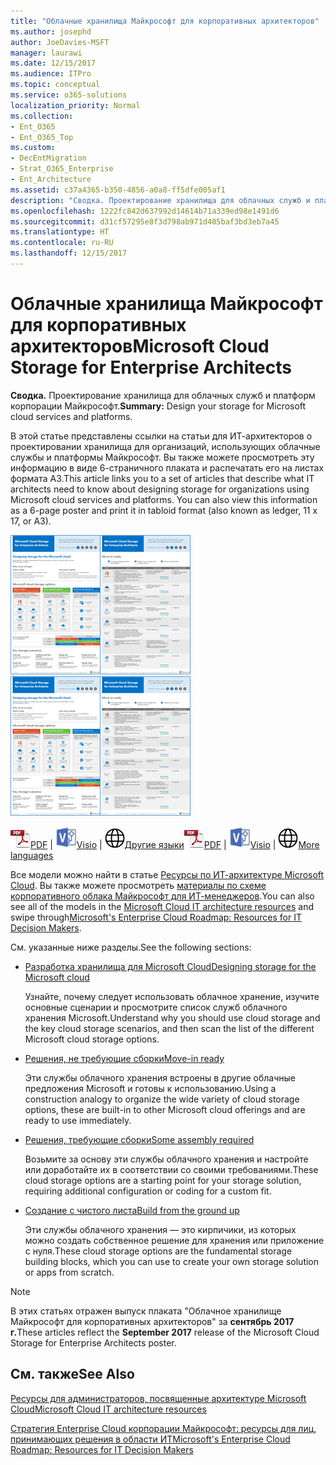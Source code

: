 ```yaml
---
title: "Облачные хранилища Майкрософт для корпоративных архитекторов"
ms.author: josephd
author: JoeDavies-MSFT
manager: laurawi
ms.date: 12/15/2017
ms.audience: ITPro
ms.topic: conceptual
ms.service: o365-solutions
localization_priority: Normal
ms.collection:
- Ent_O365
- Ent_O365_Top
ms.custom:
- DecEntMigration
- Strat_O365_Enterprise
- Ent_Architecture
ms.assetid: c37a4365-b350-4856-a0a8-ff5dfe005af1
description: "Сводка. Проектирование хранилища для облачных служб и платформ корпорации Майкрософт."
ms.openlocfilehash: 1222fc842d637992d14614b71a339ed98e1491d6
ms.sourcegitcommit: d31cf57295e8f3d798ab971d405baf3bd3eb7a45
ms.translationtype: HT
ms.contentlocale: ru-RU
ms.lasthandoff: 12/15/2017
---
```

# <a name="microsoft-cloud-storage-for-enterprise-architects"></a><span data-ttu-id="571d9-103">Облачные хранилища Майкрософт для корпоративных архитекторов</span><span class="sxs-lookup"><span data-stu-id="571d9-103">Microsoft Cloud Storage for Enterprise Architects</span></span>

 <span data-ttu-id="571d9-104">**Сводка.** Проектирование хранилища для облачных служб и платформ корпорации Майкрософт.</span><span class="sxs-lookup"><span data-stu-id="571d9-104">**Summary:** Design your storage for Microsoft cloud services and platforms.</span></span>
  
<span data-ttu-id="571d9-p101">В этой статье представлены ссылки на статьи для ИТ-архитекторов о проектировании хранилища для организаций, использующих облачные службы и платформы Майкрософт. Вы также можете просмотреть эту информацию в виде 6-страничного плаката и распечатать его на листах формата A3.</span><span class="sxs-lookup"><span data-stu-id="571d9-p101">This article links you to a set of articles that describe what IT architects need to know about designing storage for organizations using Microsoft cloud services and platforms. You can also view this information as a 6-page poster and print it in tabloid format (also known as ledger, 11 x 17, or A3).</span></span>
  
<span data-ttu-id="571d9-107">[![Эскиз: модель хранения в облаке Майкрософт](images/0d4e2eb9-1109-4b3b-bf9e-2f3eff2e2cc4.png)  
](https://www.microsoft.com/download/details.aspx?id=49552)</span><span class="sxs-lookup"><span data-stu-id="571d9-107">[![Thumb image for Microsoft cloud storage model](images/0d4e2eb9-1109-4b3b-bf9e-2f3eff2e2cc4.png)  
          ](https://www.microsoft.com/download/details.aspx?id=49552)</span></span>
  
<span data-ttu-id="571d9-108">![PDF-файл](images/ITPro_Other_PDFicon.png)[PDF](https://go.microsoft.com/fwlink/p/?linkid=842079) | ![Файл Visio](images/ITPro_Other_VisioIcon.jpg)[Visio](https://go.microsoft.com/fwlink/p/?linkid=842080) | ![Страница с версиями на других языках](images/e16c992d-b0f8-48ae-bf44-db7a9fcaab9e.png)[Другие языки](https://www.microsoft.com/download/details.aspx?id=49552)</span><span class="sxs-lookup"><span data-stu-id="571d9-108">![PDF file](images/ITPro_Other_PDFicon.png)[PDF](https://go.microsoft.com/fwlink/p/?linkid=842079) | ![Visio file](images/ITPro_Other_VisioIcon.jpg)[Visio](https://go.microsoft.com/fwlink/p/?linkid=842080) | ![See a page with versions in additional languages](images/e16c992d-b0f8-48ae-bf44-db7a9fcaab9e.png)[More languages](https://www.microsoft.com/download/details.aspx?id=49552)</span></span>
  
<span data-ttu-id="571d9-109">Все модели можно найти в статье [Ресурсы по ИТ-архитектуре Microsoft Cloud](microsoft-cloud-it-architecture-resources.md). Вы также можете просмотреть [материалы по схеме корпоративного облака Майкрософт для ИТ-менеджеров](https://aka.ms/cloudarchitecture).</span><span class="sxs-lookup"><span data-stu-id="571d9-109">You can also see all of the models in the [Microsoft Cloud IT architecture resources](microsoft-cloud-it-architecture-resources.md) and swipe through[Microsoft's Enterprise Cloud Roadmap: Resources for IT Decision Makers](https://aka.ms/cloudarchitecture).</span></span>
  
<span data-ttu-id="571d9-110">См. указанные ниже разделы.</span><span class="sxs-lookup"><span data-stu-id="571d9-110">See the following sections:</span></span>
  
- [<span data-ttu-id="571d9-111">Разработка хранилища для Microsoft Cloud</span><span class="sxs-lookup"><span data-stu-id="571d9-111">Designing storage for the Microsoft cloud</span></span>](designing-storage-for-the-microsoft-cloud.md)
    
    <span data-ttu-id="571d9-112">Узнайте, почему следует использовать облачное хранение, изучите основные сценарии и просмотрите список служб облачного хранения Microsoft.</span><span class="sxs-lookup"><span data-stu-id="571d9-112">Understand why you should use cloud storage and the key cloud storage scenarios, and then scan the list of the different Microsoft cloud storage options.</span></span>
    
- [<span data-ttu-id="571d9-113">Решения, не требующие сборки</span><span class="sxs-lookup"><span data-stu-id="571d9-113">Move-in ready</span></span>](move-in-ready.md)
    
    <span data-ttu-id="571d9-114">Эти службы облачного хранения встроены в другие облачные предложения Microsoft и готовы к использованию.</span><span class="sxs-lookup"><span data-stu-id="571d9-114">Using a construction analogy to organize the wide variety of cloud storage options, these are built-in to other Microsoft cloud offerings and are ready to use immediately.</span></span>
    
- [<span data-ttu-id="571d9-115">Решения, требующие сборки</span><span class="sxs-lookup"><span data-stu-id="571d9-115">Some assembly required</span></span>](some-assembly-required.md)
    
    <span data-ttu-id="571d9-116">Возьмите за основу эти службы облачного хранения и настройте или доработайте их в соответствии со своими требованиями.</span><span class="sxs-lookup"><span data-stu-id="571d9-116">These cloud storage options are a starting point for your storage solution, requiring additional configuration or coding for a custom fit.</span></span>
    
- [<span data-ttu-id="571d9-117">Создание с чистого листа</span><span class="sxs-lookup"><span data-stu-id="571d9-117">Build from the ground up</span></span>](build-from-the-ground-up.md)
    
    <span data-ttu-id="571d9-118">Эти службы облачного хранения — это кирпичики, из которых можно создать собственное решение для хранения или приложение с нуля.</span><span class="sxs-lookup"><span data-stu-id="571d9-118">These cloud storage options are the fundamental storage building blocks, which you can use to create your own storage solution or apps from scratch.</span></span>
    
> [!NOTE]
> <span data-ttu-id="571d9-119">В этих статьях отражен выпуск плаката "Облачное хранилище Майкрософт для корпоративных архитекторов" за **сентябрь 2017 г.**</span><span class="sxs-lookup"><span data-stu-id="571d9-119">These articles reflect the **September 2017** release of the Microsoft Cloud Storage for Enterprise Architects poster.</span></span>
  
## <a name="see-also"></a><span data-ttu-id="571d9-120">См. также</span><span class="sxs-lookup"><span data-stu-id="571d9-120">See Also</span></span>

[<span data-ttu-id="571d9-121">Ресурсы для администраторов, посвященные архитектуре Microsoft Cloud</span><span class="sxs-lookup"><span data-stu-id="571d9-121">Microsoft Cloud IT architecture resources</span></span>](microsoft-cloud-it-architecture-resources.md)

[<span data-ttu-id="571d9-122">Стратегия Enterprise Cloud корпорации Майкрософт: ресурсы для лиц, принимающих решения в области ИТ</span><span class="sxs-lookup"><span data-stu-id="571d9-122">Microsoft's Enterprise Cloud Roadmap: Resources for IT Decision Makers</span></span>](https://sway.com/FJ2xsyWtkJc2taRD)



